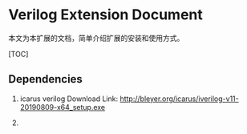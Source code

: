 # Verilog Extension Document

本文为本扩展的文档，简单介绍扩展的安装和使用方式。

[TOC]

## Dependencies

1. icarus verilog 
        Download Link: http://bleyer.org/icarus/iverilog-v11-20190809-x64_setup.exe

2. 


